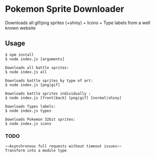 # Pokemon Sprite Downloader

Downloads all gif/png sprites (+shiny) + Icons + Type labels from a well known website

## Usage

```
$ npm install
$ node index.js [arguments]

Downloads all battle sprites:
$ node index.js all  

Downloads battle sprites by type of art:
$ node index.js [png|gif]  

Downloads battle sprites individually :
$ node index.js [front|back] [png|gif] [normal|shiny]  

Downloads Types labels:
$ node index.js types

Downloads Pokemon 32bit sprites:
$ node index.js icons
```

### TODO

```
~~Asynchronous full requests without timeout issues~~
Transform into a module type
```
